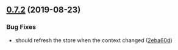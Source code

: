 <a name="0.7.2"></a>
## [0.7.2](https://github.com/windyGex/roy/compare/0.7.1...0.7.2) (2019-08-23)


### Bug Fixes

* should refresh the store when the context changed ([2eba60d](https://github.com/windyGex/roy/commit/2eba60d))



